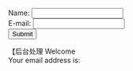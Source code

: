 <html>
<body>
<form action="welcome.php" method="post">
Name: <input type="text" name="name"><br>
E-mail: <input type="text" name="email"><br>
<input type="submit">
</form>
</body>
</html>
【后台处理
<html>
<body>
Welcome 
<?
php echo $_POST["name"]; 
?><br>
Your email address is: 
<?php 
echo $_POST["email"]; 
?>
</body>
</html>
